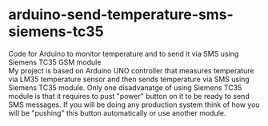 # arduino-send-temperature-sms-siemens-tc35
Code for Arduino to monitor temperature and to send it via SMS using Siemens TC35 GSM module  
My project is based on Arduino UNO controller that measures﻿ 
temperature via LM35 temperature sensor and then sends temperature via SMS using Siemens TC35 module. 
Only one disadvanatge of using Siemens TC35 module is that it requires to pust "power" button on it to be ready to send SMS messages. 
If you will be doing any production system think of how you will be "pushing" this button automatically or use another module.
